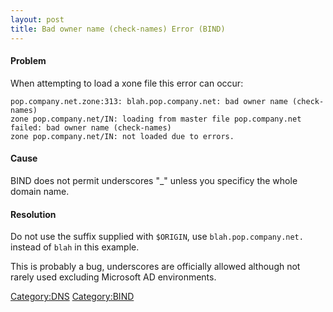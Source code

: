 ```yaml
---
layout: post 
title: Bad owner name (check-names) Error (BIND)
---
```


#### Problem

When attempting to load a xone file this error can occur:

    pop.company.net.zone:313: blah.pop.company.net: bad owner name (check-names)
    zone pop.company.net/IN: loading from master file pop.company.net failed: bad owner name (check-names)
    zone pop.company.net/IN: not loaded due to errors.

#### Cause

BIND does not permit underscores \"\_\" unless you specificy the whole
domain name.

#### Resolution

Do not use the suffix supplied with `$ORIGIN`, use
`blah.pop.company.net.` instead of `blah` in this example.

This is probably a bug, underscores are officially allowed although not
rarely used excluding Microsoft AD environments.

[Category:DNS](Category:DNS "wikilink")
[Category:BIND](Category:BIND "wikilink")

